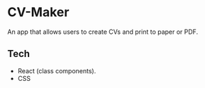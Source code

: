 # CV-Maker

An app that allows users to create CVs and print to paper or PDF.

## Tech

- React (class components).
- CSS
